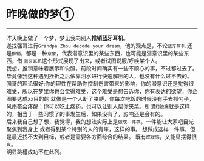 # 昨晚做的梦①
----------------
昨天晚上做了一个梦，梦见我向别人**推销蓝牙耳机**。  
遂找强哥进行`Grandpa Zhou decode your dream`，他的观点是，不论`蓝牙耳机`
还是`推销`，都是一种`意象`，代表潜意识里的某些东西，也可能是潜意识里的某些东西，借
`蓝牙耳机`这个形式展现了出来，或者试图说服/呼唤某个人。  
我想，推销意味着展示和说服。前段时间确实有一些不顺心的事，不过都过去了。
毕竟像我这种遇到挫折之后依靠泪水进行快速解压的人，也没有什么过不去的。
强哥的理论很好:你的理性在帮助你控制伤害带来的影响，你的潜意识还是觉得很难受，所以在梦里你也会觉得难受，这个难受是想告诉你，你有表达的欲望，你企图要达成xx目的的
就像是一个人断了胳膊，你每次吃饭的时候没有手去抓勺子，风雨夜会疼醒；你可以吃止疼药，也可以让别人帮你夹菜。所谓`幻肢痛`就是这样的，相当于一些习惯了的事发生后，如果没有了，影响还是会有的。  
后来我自己想了想，我觉得，我的想法实际上是`做成一件事`。一件能让大家吧目光聚焦到我身上 或者得到某个特别的人的青睐，这样的事。
想做成这样一件事，但是最近找不太到目标，或者是需要各方面综合的结果。
既有`成就感`，又能显摆得很`爽`。  
明显跳槽成功不在此列。  